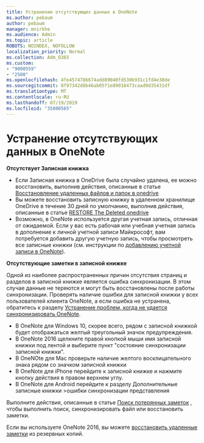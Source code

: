 ```yaml
---
title: Устранение отсутствующих данных в OneNote
ms.author: pebaum
author: pebaum
manager: mnirkhe
ms.audience: Admin
ms.topic: article
ROBOTS: NOINDEX, NOFOLLOW
localization_priority: Normal
ms.collection: Adm_O365
ms.custom:
- "9000559"
- "2500"
ms.openlocfilehash: 4fe4574786674add89040fd530b931c1fd4e38de
ms.sourcegitcommit: 8f97342d8b46ab05f1e89018473caad9d35431df
ms.translationtype: MT
ms.contentlocale: ru-RU
ms.lasthandoff: 07/19/2019
ms.locfileid: "35800565"
---
```

# <a name="resolving-missing-data-in-onenote"></a>Устранение отсутствующих данных в OneNote

**Отсутствует Записная книжка**

- Если Записная книжка в OneDrive была случайно удалена, ее можно восстановить, выполнив действия, описанные в статье [Восстановление удаленных файлов и папок в onedrive](https://support.office.com/article/949ada80-0026-4db3-a953-c99083e6a84f)
- Вы можете восстановить записную книжку в удаленном хранилище OneDrive в течение 30 дней по умолчанию, выполнив действия, описанные в статье [RESTORE The Deleted onedrive](https://docs.microsoft.com/onedrive/restore-deleted-onedrive)
- Возможно, в OneNote используется другая учетная запись, отличная от ожидаемой. Если у вас есть рабочая или учебная учетная запись в дополнение к личной учетной записи Майкрософт, вам потребуется добавить другую учетную запись, чтобы просмотреть все записные книжки (см. инструкции по [добавлению учетной записи в OneNote](https://support.office.com/article/5afff855-54ee-47e4-a773-db048d4ac299)).

**Отсутствующие заметки в записной книжке**

Одной из наиболее распространенных причин отсутствия страниц и разделов в записной книжке является ошибка синхронизации. В этом случае данные не теряются и могут быть восстановлены после работы синхронизации. Проверять наличие ошибки для записной книжки у всех пользователей клиента OneNote, а если ошибка не устранена, обратитесь к разделу [Устранение проблем, когда не удается синхронизировать OneNote](https://support.office.com/article/299495ef-66d1-448f-90c1-b785a6968d45).

- В OneNote для Windows 10, скорее всего, рядом с записной книжкой будет отображаться желтый треугольный значок предупреждения.
- В OneNote 2016 щелкните правой кнопкой мыши имя записной книжки под лентой и выберите пункт "состояние синхронизации записной книжки".
- В OneNOte для Mac проверьте наличие желтого восклицательного знака рядом со значком записной книжки
- В OneNote для iPhone перейдите к записной книжке и нажмите кнопку действия в правом верхнем углу.
- В OneNote для Android перейдите к разделу Дополнительные записные книжки >ошибки синхронизации представления

Выполните действия, описанные в статье [Поиск потерянных заметок](https://support.office.com/article/32cb2bd7-afe7-44d2-a711-398a88421287) , чтобы выполнить поиск, синхронизировать файл или восстановить заметки.

Если вы используете OneNote 2016, вы можете [восстановить удаленные заметки](https://support.office.com/article/32ed1036-74fd-4c21-bc28-033a486e6b14) из резервных копий.